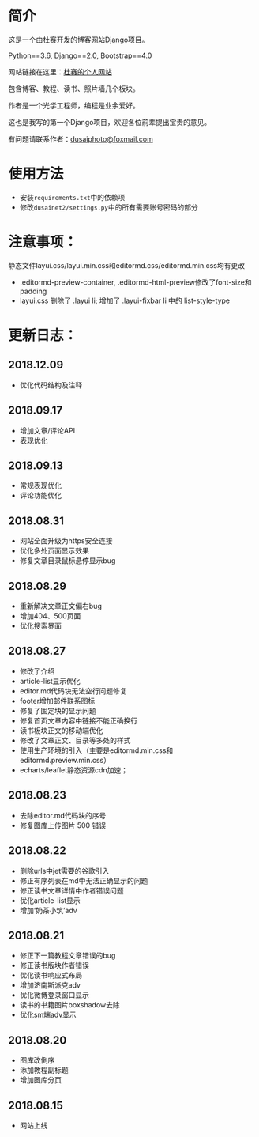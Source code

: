 # 简介
这是一个由杜赛开发的博客网站Django项目。

Python==3.6, Django==2.0, Bootstrap==4.0

网站链接在这里：[杜赛的个人网站](https://www.dusaiphoto.com)

包含博客、教程、读书、照片墙几个板块。

作者是一个光学工程师，编程是业余爱好。

这也是我写的第一个Django项目，欢迎各位前辈提出宝贵的意见。

有问题请联系作者：dusaiphoto@foxmail.com

# 使用方法
- 安装`requirements.txt`中的依赖项
- 修改`dusainet2/settings.py`中的所有需要账号密码的部分

# 注意事项：
静态文件layui.css/layui.min.css和editormd.css/editormd.min.css均有更改
- .editormd-preview-container, .editormd-html-preview修改了font-size和padding
- layui.css 删除了 .layui li; 增加了 .layui-fixbar li 中的 list-style-type

# 更新日志：
## 2018.12.09
- 优化代码结构及注释

## 2018.09.17
- 增加文章/评论API
- 表现优化

## 2018.09.13
- 常规表现优化
- 评论功能优化


## 2018.08.31
- 网站全面升级为https安全连接
- 优化多处页面显示效果
- 修复文章目录鼠标悬停显示bug


## 2018.08.29
- 重新解决文章正文偏右bug
- 增加404、500页面
- 优化搜索界面


## 2018.08.27
- 修改了介绍
- article-list显示优化
- editor.md代码块无法空行问题修复
- footer增加邮件联系图标
- 修复了固定块的显示问题
- 修复首页文章内容中链接不能正确换行
- 读书板块正文的移动端优化
- 修改了文章正文、目录等多处的样式
- 使用生产环境的引入（主要是editormd.min.css和editormd.preview.min.css）
- echarts/leaflet静态资源cdn加速；


## 2018.08.23
- 去除editor.md代码块的序号
- 修复图库上传图片 500 错误


## 2018.08.22
- 删除urls中jet需要的谷歌引入
- 修正有序列表在md中无法正确显示的问题
- 修正读书文章详情中作者错误问题
- 优化article-list显示
- 增加‘奶茶小筑’adv


## 2018.08.21
- 修正下一篇教程文章错误的bug
- 修正读书版块作者错误
- 优化读书响应式布局
- 增加济南斯派克adv
- 优化微博登录窗口显示
- 读书的书籍图片boxshadow去除
- 优化sm端adv显示

## 2018.08.20
- 图库改倒序
- 添加教程副标题
- 增加图库分页

## 2018.08.15
- 网站上线
